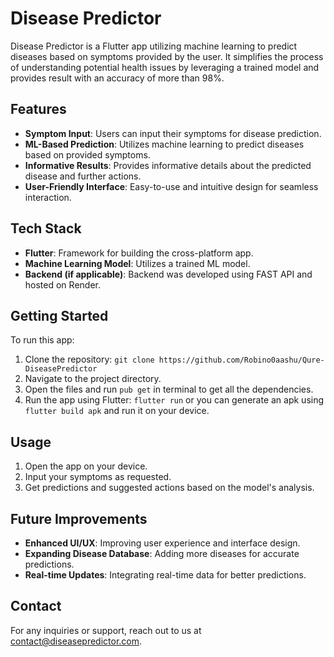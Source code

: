# Disease Predictor

Disease Predictor is a Flutter app utilizing machine learning to predict diseases based on symptoms provided by the user. It simplifies the process of understanding potential health issues by leveraging a trained model and provides result with an accuracy of more than 98%.

## Features

- **Symptom Input**: Users can input their symptoms for disease prediction.
- **ML-Based Prediction**: Utilizes machine learning to predict diseases based on provided symptoms.
- **Informative Results**: Provides informative details about the predicted disease and further actions.
- **User-Friendly Interface**: Easy-to-use and intuitive design for seamless interaction.

## Tech Stack

- **Flutter**: Framework for building the cross-platform app.
- **Machine Learning Model**: Utilizes a trained ML model.
- **Backend (if applicable)**: Backend was developed using FAST API and hosted on Render.

## Getting Started

To run this app:

1. Clone the repository: `git clone https://github.com/Robino0aashu/Qure-DiseasePredictor`
2. Navigate to the project directory.
3. Open the files and run `pub get` in terminal to get all the dependencies.
4. Run the app using Flutter: `flutter run` or you can generate an apk using `flutter build apk` and run it on your device.

## Usage

1. Open the app on your device.
2. Input your symptoms as requested.
3. Get predictions and suggested actions based on the model's analysis.

## Future Improvements

- **Enhanced UI/UX**: Improving user experience and interface design.
- **Expanding Disease Database**: Adding more diseases for accurate predictions.
- **Real-time Updates**: Integrating real-time data for better predictions.

## Contact

For any inquiries or support, reach out to us at [contact@diseasepredictor.com](mailto:aashu.20404kr@gmail.com).

